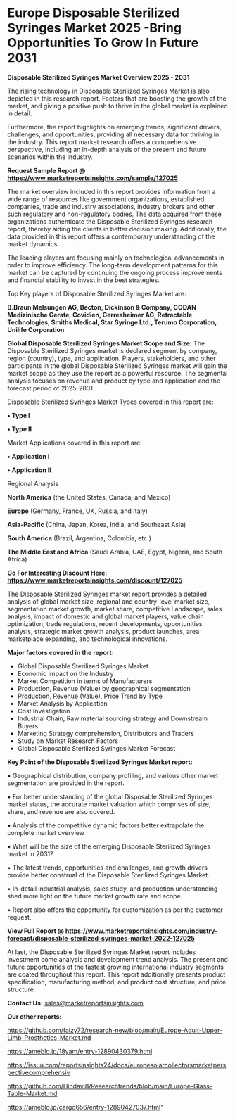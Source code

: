 # Europe Disposable Sterilized Syringes Market 2025 -Bring Opportunities To Grow In Future 2031

<Strong> Disposable Sterilized Syringes Market Overview 2025 - 2031</strong>

The rising technology in Disposable Sterilized Syringes Market is also depicted in this research report. Factors that are boosting the growth of the market, and giving a positive push to thrive in the global market is explained in detail.

Furthermore, the report highlights on emerging trends, significant drivers, challenges, and opportunities, providing all necessary data for thriving in the industry. This report market research offers a comprehensive perspective, including an in-depth analysis of the present and future scenarios within the industry.

<strong>Request Sample Report @ <a href=https://www.marketreportsinsights.com/sample/127025>https://www.marketreportsinsights.com/sample/127025</a></strong>

The market overview included in this report provides information from a wide range of resources like government organizations, established companies, trade and industry associations, industry brokers and other such regulatory and non-regulatory bodies. The data acquired from these organizations authenticate the Disposable Sterilized Syringes research report, thereby aiding the clients in better decision making. Additionally, the data provided in this report offers a contemporary understanding of the market dynamics.

The leading players are focusing mainly on technological advancements in order to improve efficiency. The long-term development patterns for this market can be captured by continuing the ongoing process improvements and financial stability to invest in the best strategies.

Top Key players of Disposable Sterilized Syringes Market are:

<strong>B.Braun Melsungen AG, Becton, Dickinson & Company, CODAN Medizinische Gerate, Covidien, Gerresheimer AG, Retractable Technologies, Smiths Medical, Star Syringe Ltd., Terumo Corporation, Unilife Corporation</strong>

<strong><b>Global Disposable Sterilized Syringes Market Scope and Size:</b></strong>
The Disposable Sterilized Syringes market is declared segment by company, region (country), type, and application. Players, stakeholders, and other participants in the global Disposable Sterilized Syringes market will gain the market scope as they use the report as a powerful resource. The segmental analysis focuses on revenue and product by type and application and the forecast period of 2025-2031.

Disposable Sterilized Syringes Market Types covered in this report are:

<strong>• Type I

• Type II</strong>

Market Applications covered in this report are:

<strong>• Application I

• Application II</strong> 

Regional Analysis

<strong>North America</strong> (the United States, Canada, and Mexico)

<strong>Europe</strong> (Germany, France, UK, Russia, and Italy)

<strong>Asia-Pacific</strong> (China, Japan, Korea, India, and Southeast Asia)

<strong>South America</strong> (Brazil, Argentina, Colombia, etc.)

<strong>The Middle East and Africa</strong> (Saudi Arabia, UAE, Egypt, Nigeria, and South Africa)

<strong>Go For Interesting Discount Here: <a href=https://www.marketreportsinsights.com/discount/127025>https://www.marketreportsinsights.com/discount/127025</a></strong>

The Disposable Sterilized Syringes market report provides a detailed analysis of global market size, regional and country-level market size, segmentation market growth, market share, competitive Landscape, sales analysis, impact of domestic and global market players, value chain optimization, trade regulations, recent developments, opportunities analysis, strategic market growth analysis, product launches, area marketplace expanding, and technological innovations.

<strong><b>Major factors covered in the report:</b></strong>
<ul>
  <li>Global Disposable Sterilized Syringes Market </li>
  <li>Economic Impact on the Industry</li>
  <li>Market Competition in terms of Manufacturers</li>
  <li>Production, Revenue (Value) by geographical segmentation</li>
  <li>Production, Revenue (Value), Price Trend by Type</li>
  <li>Market Analysis by Application</li>
  <li>Cost Investigation</li>
  <li>Industrial Chain, Raw material sourcing strategy and Downstream Buyers</li>
  <li>Marketing Strategy comprehension, Distributors and Traders</li>
  <li>Study on Market Research Factors</li>
  <li>Global Disposable Sterilized Syringes Market Forecast</li>
</ul>

<strong><b>Key Point of the Disposable Sterilized Syringes Market report:</b></strong>

• Geographical distribution, company profiling, and various other market segmentation are provided in the report.

• For better understanding of the global Disposable Sterilized Syringes market status, the accurate market valuation which comprises of size, share, and revenue are also covered.

• Analysis of the competitive dynamic factors better extrapolate the complete market overview

• What will be the size of the emerging Disposable Sterilized Syringes market in 2031?

• The latest trends, opportunities and challenges, and growth drivers provide better construal of the Disposable Sterilized Syringes Market.

• In-detail industrial analysis, sales study, and production understanding shed more light on the future market growth rate and scope.

• Report also offers the opportunity for customization as per the customer request.

<strong><b>View Full Report @ <a href=https://www.marketreportsinsights.com/industry-forecast/disposable-sterilized-syringes-market-2022-127025>https://www.marketreportsinsights.com/industry-forecast/disposable-sterilized-syringes-market-2022-127025</a></b></strong>


At last, the Disposable Sterilized Syringes Market report includes investment come analysis and development trend analysis. The present and future opportunities of the fastest growing international industry segments are coated throughout this report. This report additionally presents product specification, manufacturing method, and product cost structure, and price structure.

<strong>Contact Us:</strong>
sales@marketreportsinsights.com

<strong>Our other reports:</strong>

<a href=https://github.com/faizy72/research-new/blob/main/Europe-Adult-Upper-Limb-Prosthetics-Market.md>https://github.com/faizy72/research-new/blob/main/Europe-Adult-Upper-Limb-Prosthetics-Market.md</a>

<a href=https://ameblo.jp/18yam/entry-12890430379.html>https://ameblo.jp/18yam/entry-12890430379.html</a>

<a href=https://issuu.com/reportsinsights24/docs/europesolarcollectorsmarketperspectivecomprehensiv>https://issuu.com/reportsinsights24/docs/europesolarcollectorsmarketperspectivecomprehensiv</a>

<a href=https://github.com/Hindavi8/Researchtrends/blob/main/Europe-Glass-Table-Market.md>https://github.com/Hindavi8/Researchtrends/blob/main/Europe-Glass-Table-Market.md</a>

<a href=https://ameblo.jp/cargo656/entry-12890427037.html>https://ameblo.jp/cargo656/entry-12890427037.html</a>"
